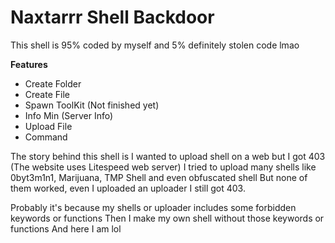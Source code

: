 # Naxtarrr Shell Backdoor

This shell is 95% coded by myself and 5% definitely stolen code lmao

**Features**
* Create Folder
* Create File
* Spawn ToolKit (Not finished yet)
* Info Min (Server Info)
* Upload File
* Command

The story behind this shell is 
I wanted to upload shell on a web but I got 403 
(The website uses Litespeed web server)
I tried to upload many shells like 0byt3m1n1, Marijuana, TMP Shell and even obfuscated shell 
But none of them worked, even I uploaded an uploader I still got 403.

Probably it's because my shells or uploader includes some forbidden keywords or functions 
Then I make my own shell without those keywords or functions 
And here I am lol
